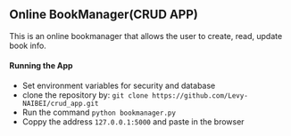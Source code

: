 ## Online BookManager(CRUD APP)
This is an online bookmanager that allows the user to create, read, update book info.

#### Running the App
* Set environment variables for security and database
* clone the repository by: `git clone https://github.com/Levy-NAIBEI/crud_app.git`
* Run the command `python bookmanager.py`
* Coppy the address `127.0.0.1:5000` and paste in the browser

